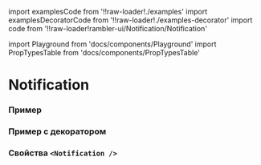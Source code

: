 import examplesCode from '!!raw-loader!./examples'
import examplesDecoratorCode from '!!raw-loader!./examples-decorator'
import code from '!!raw-loader!rambler-ui/Notification/Notification'

import Playground from 'docs/components/Playground'
import PropTypesTable from 'docs/components/PropTypesTable'

# Notification

### Пример 
<Playground code={examplesCode} />

### Пример с декоратором
<Playground code={examplesDecoratorCode} />

### Свойства `<Notification />`
<PropTypesTable code={code} />
